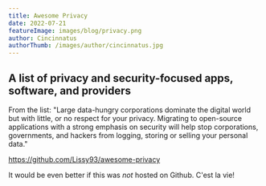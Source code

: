 ```yaml
---
title: Awesome Privacy
date: 2022-07-21
featureImage: images/blog/privacy.png
author: Cincinnatus
authorThumb: /images/author/cincinnatus.jpg
---
```


## A list of privacy and security-focused apps, software, and providers

From the list: "Large data-hungry corporations dominate the digital world but with little, or no respect for your privacy. Migrating to open-source applications with a strong emphasis on security will help stop corporations, governments, and hackers from logging, storing or selling your personal data."

https://github.com/Lissy93/awesome-privacy

It would be even better if this was *not* hosted on Github. C'est la vie!